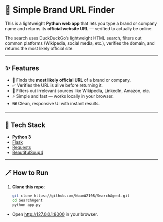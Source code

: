 # 🔎 Simple Brand URL Finder

This is a lightweight **Python web app** that lets you type a brand or company name and returns its **official website URL** — verified to actually be online.

The search uses DuckDuckGo’s lightweight HTML search, filters out common platforms (Wikipedia, social media, etc.), verifies the domain, and returns the most likely official site.

---

## ✨ Features

- 🧠 Finds the **most likely official URL** of a brand or company.  
- ✅ Verifies the URL is alive before returning it.  
- 🚫 Filters out irrelevant sources like Wikipedia, LinkedIn, Amazon, etc.  
- ⚡ Simple and fast — works locally in your browser.  
- 🖼️ Clean, responsive UI with instant results.

---

## 🧰 Tech Stack

- **Python 3**
- [Flask](https://flask.palletsprojects.com/)
- [Requests](https://requests.readthedocs.io/)
- [BeautifulSoup4](https://www.crummy.com/software/BeautifulSoup/)

---

## 🪄 How to Run

1. **Clone this repo**:
   ```bash
   git clone https://github.com/NoamW2108/SearchAgent.git
   cd SearchAgent
   python app.py

- Open http://127.0.0.1:8000 in your browser.